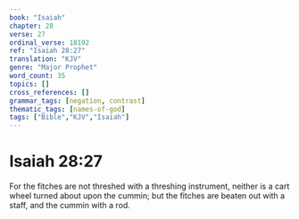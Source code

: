 ```yaml
---
book: "Isaiah"
chapter: 28
verse: 27
ordinal_verse: 18192
ref: "Isaiah 28:27"
translation: "KJV"
genre: "Major Prophet"
word_count: 35
topics: []
cross_references: []
grammar_tags: [negation, contrast]
thematic_tags: [names-of-god]
tags: ["Bible","KJV","Isaiah"]
---
```


# Isaiah 28:27

For the fitches are not threshed with a threshing instrument, neither is a cart wheel turned about upon the cummin; but the fitches are beaten out with a staff, and the cummin with a rod.
